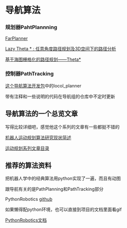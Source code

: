 # 导航算法

### 规划器PahtPlannning

[FarPlanner](https://github.com/MichaelFYang/far_planner/tree/humble)

[Lazy Theta * : 任意角度路径规划及3D空间下的路径分析](https://blog.csdn.net/zhiai315/article/details/113027503)

[基于海图栅格化的路径规划——Theta*](https://blog.csdn.net/qq_45053161/article/details/130593335)

### 控制器PathTracking

[这个导航算法开发包]()中的locol_planner 

带有注释和一些说明的代码在导航组的仓库中不定时更新

## 导航算法的一个总览文章

写得比较详细吧，感觉他这个系列的文章有一些都挺不错的

[机器人运动规划算法研究现状简述](https://mp.weixin.qq.com/s/tC3UP1KUXj7_EQqXLLBzvw)

[运动规划系列文章目录](https://mp.weixin.qq.com/mp/appmsgalbum?__biz=MzI3MTIyMjQwNQ==&action=getalbum&album_id=2236876593568858115&scene=173&from_msgid=2247484296&from_itemidx=1&count=3&nolastread=1#wechat_redirect)

## 推荐的算法资料

把机器人学中的经典算法用python实现了一遍，而且有动图

跟导航有关的是PathPlanning和PathTracking部分

PythonRobotics [github](https://github.com/AtsushiSakai/PythonRobotics/tree/master)

如果懒得配python环境，也可以直接到项目的文档里面看gif

[PythonRobotics文档](https://atsushisakai.github.io/PythonRobotics/index.html)